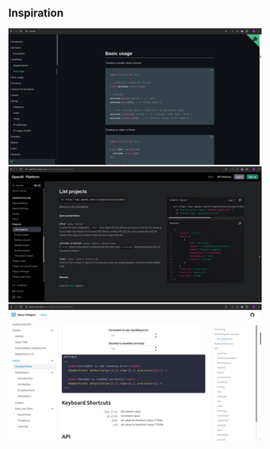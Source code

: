 ## Inspiration

[![](img/zod.dev.png)](https://zod.dev/?id=basic-usage)
[![](img/platform.openai.com.png)](https://platform.openai.com/docs/api-reference/projects/list)
[![](img/jquense.github.io.png)](https://jquense.github.io/react-widgets/docs/NumberPicker/)
